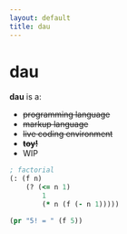 ```yaml
---
layout: default
title: dau
---
```


# dau

**dau** is a:

- ~~programming language~~
- ~~markup language~~
- ~~live coding environment~~
- ~~**toy!**~~
- WIP

```clojure
; factorial
(: (f n)
    (? (<= n 1)
        1
        (* n (f (- n 1)))))

(pr "5! = " (f 5))
```
